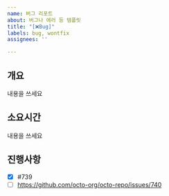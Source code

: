 ```yaml
---
name: 버그 리포트
about: 버그나 에러 등 템플릿
title: "[❌Bug]"
labels: bug, wontfix
assignees: ''

---
```


## 개요
내용을 쓰세요

## 소요시간
내용을 쓰세요

## 진행사항
- [x] #739
- [ ] https://github.com/octo-org/octo-repo/issues/740
